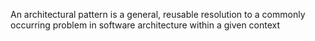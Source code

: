 An architectural pattern is a general, reusable resolution to a commonly occurring problem in software architecture within a given context
